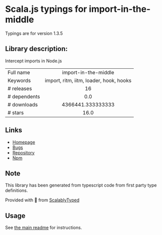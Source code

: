 
# Scala.js typings for import-in-the-middle

Typings are for version 1.3.5

## Library description:
Intercept imports in Node.js

|                    |                 |
| ------------------ | :-------------: |
| Full name          | import-in-the-middle |
| Keywords           | import, ritm, iitm, loader, hook, hooks |
| # releases         | 16 |
| # dependents       | 0.0 |
| # downloads        | 4366441.333333333 |
| # stars            | 16.0 |

## Links
- [Homepage](https://github.com/DataDog/import-in-the-middle#readme)
- [Bugs](https://github.com/DataDog/import-in-the-middle/issues)
- [Repository](https://github.com/DataDog/import-in-the-middle)
- [Npm](https://www.npmjs.com/package/import-in-the-middle)
    


## Note
This library has been generated from typescript code from first party type definitions.

Provided with :purple_heart: from [ScalablyTyped](https://github.com/oyvindberg/ScalablyTyped)

## Usage
See [the main readme](../../readme.md) for instructions.


